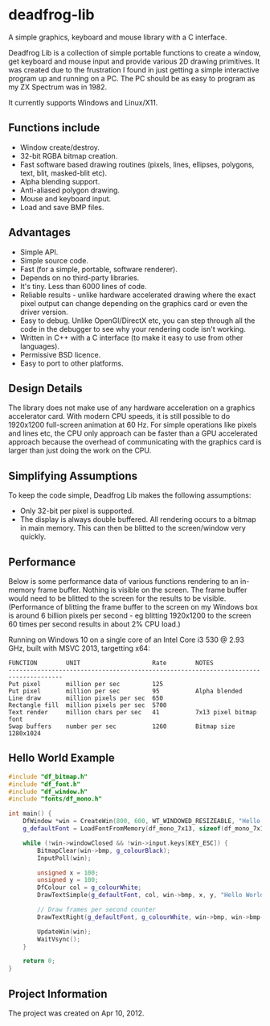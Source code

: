 # deadfrog-lib
A simple graphics, keyboard and mouse library with a C interface.

Deadfrog Lib is a collection of simple portable functions to create a window, get keyboard and mouse input and provide various 2D drawing primitives. It was created due to the frustration I found in just getting a simple interactive program up and running on a PC. The PC should be as easy to program as my ZX Spectrum was in 1982.

It currently supports Windows and Linux/X11.

## Functions include

* Window create/destroy.
* 32-bit RGBA bitmap creation.
* Fast software based drawing routines (pixels, lines, ellipses, polygons, text, blit, masked-blit etc).
* Alpha blending support.
* Anti-aliased polygon drawing.
* Mouse and keyboard input.
* Load and save BMP files.

## Advantages

* Simple API.
* Simple source code.
* Fast (for a simple, portable, software renderer).
* Depends on no third-party libraries.
* It's tiny. Less than 6000 lines of code.
* Reliable results - unlike hardware accelerated drawing where the exact pixel output can change depending on the graphics card or even the driver version.
* Easy to debug. Unlike OpenGl/DirectX etc, you can step through all the code in the debugger to see why your rendering code isn't working.
* Written in C++ with a C interface (to make it easy to use from other languages).
* Permissive BSD licence.
* Easy to port to other platforms.

## Design Details

The library does not make use of any hardware acceleration on a graphics accelerator card. With modern CPU speeds, it is still possible to do 1920x1200 full-screen animation at 60 Hz. For simple operations like pixels and lines etc, the CPU only approach can be faster than a GPU accelerated approach because the overhead of communicating with the graphics card is larger than just doing the work on the CPU.

## Simplifying Assumptions

To keep the code simple, Deadfrog Lib makes the following assumptions:

* Only 32-bit per pixel is supported.
* The display is always double buffered. All rendering occurs to a bitmap in main memory. This can then be blitted to the screen/window very quickly.

## Performance

Below is some performance data of various functions rendering to an in-memory frame buffer. Nothing is visible on the screen. The frame buffer would need to be blitted to the screen for the results to be visible. (Performance of blitting the frame buffer to the screen on my Windows box is around 6 billion pixels per second - eg blitting 1920x1200 to the screen 60 times per second results in about 2% CPU load.)

Running on Windows 10 on a single core of an Intel Core i3 530 @ 2.93 GHz, built with MSVC 2013, targetting x64:

    FUNCTION        UNIT                    Rate        NOTES
    -------------------------------------------------------------------------------------
    Put pixel       million per sec         125
    Put pixel       million per sec         95          Alpha blended
    Line draw       million pixels per sec  650
    Rectangle fill  million pixels per sec  5700
    Text render     million chars per sec   41          7x13 pixel bitmap font
    Swap buffers    number per sec          1260        Bitmap size 1280x1024

## Hello World Example

~~~~c++
#include "df_bitmap.h"
#include "df_font.h"
#include "df_window.h"
#include "fonts/df_mono.h"

int main() { 
    DfWindow *win = CreateWin(800, 600, WT_WINDOWED_RESIZEABLE, "Hello World Example");
    g_defaultFont = LoadFontFromMemory(df_mono_7x13, sizeof(df_mono_7x13));

    while (!win->windowClosed && !win->input.keys[KEY_ESC]) {
        BitmapClear(win->bmp, g_colourBlack);
        InputPoll(win);

        unsigned x = 100;
        unsigned y = 100;
        DfColour col = g_colourWhite;
        DrawTextSimple(g_defaultFont, col, win->bmp, x, y, "Hello World!");

        // Draw frames per second counter
        DrawTextRight(g_defaultFont, g_colourWhite, win->bmp, win->bmp->width - 5, 0, "FPS:%i", win->fps);

        UpdateWin(win);
        WaitVsync();
    }

    return 0;
}
~~~~

## Project Information

The project was created on Apr 10, 2012.
